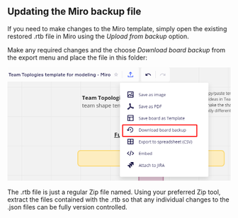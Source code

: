 ## Updating the Miro backup file

If you need to make changes to the Miro template, simply open the existing restored .rtb file in Miro using the _Upload from backup_ option.

Make any required changes and the choose _Download board backup_ from the export menu and place the file in this folder:

![Screenshot of Exporting a Miro backup](Exporting%20a%20miro%20backup.png)

The .rtb file is just a regular Zip file named. Using your preferred Zip tool, extract the files contained with the .rtb so that any individual changes to the .json files can be fully version controlled. 